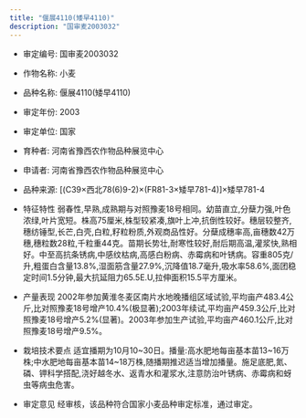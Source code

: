 ```yaml
---
title: "偃展4110(矮早4110)"
description: "国审麦2003032"
---
```

* 审定编号:  国审麦2003032

*  作物名称:  小麦

*  品种名称:  偃展4110(矮早4110)

*  审定年份:  2003

*  审定单位:  国家

* 育种者:  河南省豫西农作物品种展览中心

*  申请者:  河南省豫西农作物品种展览中心

*  品种来源:  [(C39×西北78(6)9-2)×(FR81-3×矮早781-4)]×矮早781-4

*  特征特性
弱春性,早熟,成熟期与对照豫麦18号相同。幼苗直立,分蘖力强,叶色浓绿,叶片宽短。株高75厘米,株型较紧凑,旗叶上冲,抗倒性较好。穗层较整齐,穗纺锤型,长芒,白壳,白粒,籽粒粉质,外观商品性好。分蘖成穗率高,亩穗数42万穗,穗粒数28粒,千粒重44克。苗期长势壮,耐寒性较好,耐后期高温,灌浆快,熟相好。中至高抗条锈病,中感纹枯病,高感白粉病、赤霉病和叶锈病。容重805克/升,粗蛋白含量13.8%,湿面筋含量27.9%,沉降值18.7毫升,吸水率58.6%,面团稳定时间1.5分钟,最大抗延阻力65.5E.U,拉伸面积15.5平方厘米。

*  产量表现
2002年参加黄淮冬麦区南片水地晚播组区域试验,平均亩产483.4公斤,比对照豫麦18号增产10.4%(极显著);2003年续试,平均亩产459.3公斤,比对照豫麦18号增产5.2%(显著)。2003年参加生产试验,平均亩产460.1公斤,比对照豫麦18号增产9.5%。

*  栽培技术要点
适宜播期为10月10~30日。播量:高水肥地每亩基本苗13~16万株;中水肥地每亩基本苗14~18万株,随播期推迟适当增加播量。施足底肥,氮、磷、钾科学搭配,浇好越冬水、返青水和灌浆水,注意防治叶锈病、赤霉病和蚜虫等病虫危害。

*  审定意见
经审核，该品种符合国家小麦品种审定标准，通过审定。
